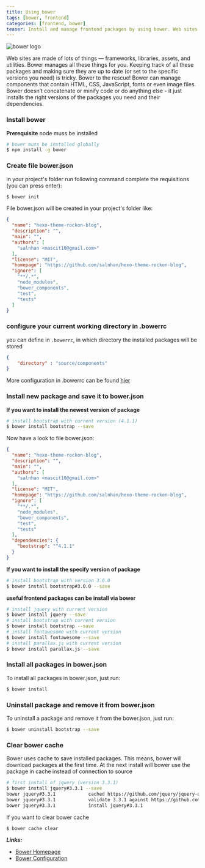 ```yaml
---
title: Using bower
tags: [bower, frontend]
categories: [frontend, bower]
teaser: Install and manage frontend packages by using bower. Web sites are made of lots of things frameworks, libraries, assets, and utilities. Bower manages all these things for you.
---
```


![bower logo](https://bower.io/img/bower-logo.svg "Logo Bower")

Web sites are made of lots of things — frameworks, libraries, assets, and utilities. Bower manages all these things for you.
Keeping track of all these packages and making sure they are up to date (or set to the specific versions you need) is tricky. Bower to the rescue!
Bower can manage components that contain HTML, CSS, JavaScript, fonts or even image files. Bower doesn’t concatenate or minify code or do anything else - it just installs the right versions of the packages you need and their dependencies.


### Install bower

**Prerequisite**
 node muss be installed

```bash
# bower muss be installed globally
$ npm install -g bower
```

### Create file bower.json

in your project's folder run following command complete the requisitions (you can press enter):

```bash
$ bower init
```

File bower.json will be created in your project's folder like:

```json
{
  "name": "hexo-theme-rockon-blog",
  "description": "",
  "main": "",
  "authors": [
    "salnhan <mascit10@gmail.com>"
  ],
  "license": "MIT",
  "homepage": "https://github.com/salnhan/hexo-theme-rockon-blog",
  "ignore": [
    "**/.*",
    "node_modules",
    "bower_components",
    "test",
    "tests"
  ]
}
```

### configure your current working directory in .bowerrc

you can define in `.bowerrc`, in which directory the installed packages will be stored

```json
{
	"directory" : "source/components"
}
```

More configuration in .bowerrc can be found [hier](https://bower.io/docs/config/)

### Install new package and save it to bower.json

**If you want to install the newest version of package**

```bash
# install bootstrap with current version (4.1.1)
$ bower install bootstrap --save
```

Now have a look to file bower.json:

```json
{
  "name": "hexo-theme-rockon-blog",
  "description": "",
  "main": "",
  "authors": [
    "salnhan <mascit10@gmail.com>"
  ],
  "license": "MIT",
  "homepage": "https://github.com/salnhan/hexo-theme-rockon-blog",
  "ignore": [
    "**/.*",
    "node_modules",
    "bower_components",
    "test",
    "tests"
  ],
  "dependencies": {
    "bootstrap": "^4.1.1"
  }
}
```

**If you want to install the specify version of package**

```bash
# install bootstrap with version 3.0.0
$ bower install bootstrap#3.0.0 --save
```

**useful frontend packages can be install via bower**

```bash
# install jquery with current version
$ bower install jquery --save
# install bootstrap with current version
$ bower install bootstrap --save
# install fontawesome with current version
$ bower install fontawesome --save
# install parallax.js with current version
$ bower install parallax.js --save
```

### Install all packages in bower.json

To install all packages in bower.json, just run:

```bash
$ bower install
```

### Uninstall package and remove it from bower.json

To uninstall a package and remove it from the bower.json, just run:

```bash
$ bower uninstall bootstrap --save
```

### Clear bower cache

Bower uses cache to save installed packages. This means, bower will download packages at the first time. At the next install will bower use the package in cache instead of connection to source

```bash
# first install of jquery (version 3.3.1)
$ bower install jquery#3.3.1 --save
bower jquery#3.3.1            cached https://github.com/jquery/jquery-dist.git#3.3.1
bower jquery#3.3.1            validate 3.3.1 against https://github.com/jquery/jquery-dist.git#3.3.1
bower jquery#3.3.1            install jquery#3.3.1
```
If you want to clear bower cache

```bash
$ bower cache clear
```

***Links:***
* [Bower Homepage](https://bower.io/)
* [Bower Configuration](https://bower.io/)
